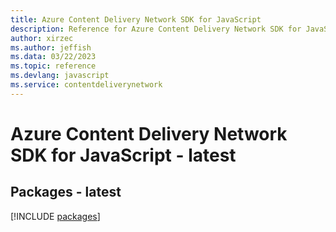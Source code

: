 ```yaml
---
title: Azure Content Delivery Network SDK for JavaScript
description: Reference for Azure Content Delivery Network SDK for JavaScript
author: xirzec
ms.author: jeffish
ms.data: 03/22/2023
ms.topic: reference
ms.devlang: javascript
ms.service: contentdeliverynetwork
---
```

# Azure Content Delivery Network SDK for JavaScript - latest
## Packages - latest
[!INCLUDE [packages](content-delivery-network-index.md)]